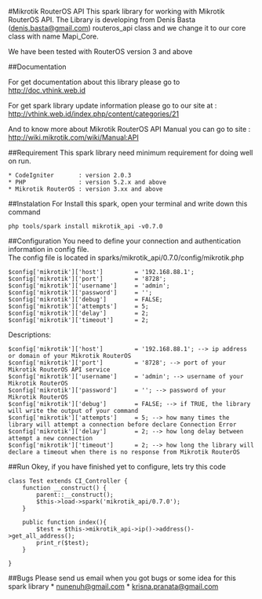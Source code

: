 #Mikrotik RouterOS API
This spark library for working with Mikrotik RouterOS API. The Library is developing 
from Denis Basta (denis.basta@gmail.com) routeros_api class and we change it to our
core class with name Mapi_Core.

We have been tested with RouterOS version 3 and above

##Documentation

For get documentation about this library please go to http://doc.vthink.web.id

For get spark library update information please go to our site at : http://vthink.web.id/index.php/content/categories/21

And to know more about Mikrotik RouterOS API Manual you can go to site : http://wiki.mikrotik.com/wiki/Manual:API


##Requirement
This spark library need minimum requirement for doing well on run.
    
    * CodeIgniter       : version 2.0.3
    * PHP               : version 5.2.x and above
    * Mikrotik RouterOS : version 3.xx and above

##Instalation
For Install this spark, open your terminal and write down this command

    php tools/spark install mikrotik_api -v0.7.0

##Configuration
You need to define your connection and authentication information in config file.<br>
The config file is located in sparks/mikrotik_api/0.7.0/config/mikrotik.php

    $config['mikrotik']['host']         = '192.168.88.1';
    $config['mikrotik']['port']         = '8728';
    $config['mikrotik']['username']     = 'admin';
    $config['mikrotik']['password']     = '';
    $config['mikrotik']['debug']        = FALSE;
    $config['mikrotik']['attempts']     = 5;
    $config['mikrotik']['delay']        = 2;
    $config['mikrotik']['timeout']      = 2;

Descriptions:

    $config['mikrotik']['host']         = '192.168.88.1'; --> ip address or domain of your Mikrotik RouterOS
    $config['mikrotik']['port']         = '8728'; --> port of your Mikrotik RouterOS API service 
    $config['mikrotik']['username']     = 'admin'; --> username of your Mikrotik RouterOS
    $config['mikrotik']['password']     = ''; --> password of your Mikrotik RouterOS 
    $config['mikrotik']['debug']        = FALSE; --> if TRUE, the library will write the output of your command
    $config['mikrotik']['attempts']     = 5; --> how many times the library will attempt a connection before declare Connection Error
    $config['mikrotik']['delay']        = 2; --> how long delay between attempt a new connection
    $config['mikrotik']['timeout']      = 2; --> how long the library will declare a timeout when there is no response from Mikrotik RouterOS 


##Run
Okey, if you have finished yet to configure, lets try this code

    class Test extends CI_Controller {
        function __construct() {
            parent::__construct(); 
            $this->load->spark('mikrotik_api/0.7.0');
        }

        public function index(){
            $test = $this->mikrotik_api->ip()->address()->get_all_address();
            print_r($test);
        }

    }


##Bugs
Please send us email when you got bugs or some idea for this spark library
    * nunenuh@gmail.com
    * krisna.pranata@gmail.com
